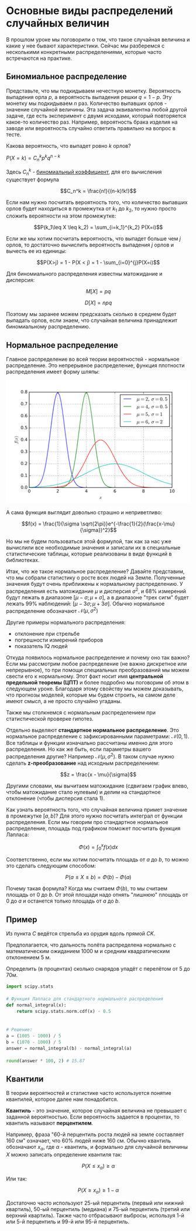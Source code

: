 # Основные виды распределений случайных величин

В прошлом уроке мы поговорили о том, что такое случайная величина и какие у нее бывают характеристики. Сейчас мы разберемся с несколькими конкретными распределениями, которые часто встречаются на практике.

## Биномиальное распределение

Представьте, что мы подкидываем нечестную монетку. Вероятность выпадения орла $p$, а вероятность выпадения решки $q=1 - p$. Эту монетку мы подкидываем $n$ раз. Количество выпавших орлов - значение случайной величины. Эта задача эквивалентна любой другой задаче, где есть эксперимент с двумя исходами, который повторяется какое-то количество раз. Например, вероятность брака изделия на заводе или вероятность случайно ответить правильно на вопрос в тесте.

Какова вероятность, что выпадет ровно $k$ орлов?

$P(X=k)=C_n^k p^k q^{n-k}$

Здесь $C_n^k$ - [биномиальный коэффициент](https://ru.wikipedia.org/wiki/%D0%91%D0%B8%D0%BD%D0%BE%D0%BC%D0%B8%D0%B0%D0%BB%D1%8C%D0%BD%D1%8B%D0%B9_%D0%BA%D0%BE%D1%8D%D1%84%D1%84%D0%B8%D1%86%D0%B8%D0%B5%D0%BD%D1%82), для его вычисления существует формула

$$C_n^k = \frac{n!}{(n-k)!k!}$$

Если нам нужно посчитать вероятность того, что количество выпавших орлов будет находиться в промежутка от $k_1$ до $k_2$, то нужно просто сложить вероятности на этом промежутке:

$$P(k_1\leq X \leq k_2) = \sum_{i=k_1}^{k_2} P(X=i)$$

Если же мы хотим посчитать вероятность, что выпадет больше чем $j$ орлов, то достаточно вычислить вероятность выпадения $j$ орлов и вычесть ее из единицы:

$$P(X>j) = 1 - P(X < j) = 1 - \sum_{i=0}^{j}P(X=i)$$

Для биномиального распределения известны матожидание и дисперсия:

$$M[X] = pq$$

$$D[X] = npq$$

Поэтому мы заранее можем предсказать сколько в среднем будет выпадать орлов, если знаем, что случайная величина принадлежит биномиальному распределению.

## Нормальное распределение

Главное распределение во всей теории вероятностей - нормальное распределение. Это непрерывное распределение, функция плотности распределения имеет форму шляпы:

![norm_distribution](../images/norm_distribution.png)

А сама функция выглядит довольно страшно и неприветливо:

$$f(x) = \frac{1}{\sigma \sqrt{2\pi}}e^{-\frac{1}{2}(\frac{x-\mu}{\sigma})^2}$$

Но мы не будем пользоваться этой формулой, так как за нас уже вычислили все необходимые значения и записали их в специальные статистические таблицы, которые реализованы в виде функций в библиотеках.

Итак, что же такое нормальное распределение? Давайте представим, что мы собрали статистику о росте всех людей на Земле. Полученные значения будут очень приближены к нормальному распределению. У распределения есть матожидание $\mu$ и дисперсия $\sigma^2$, и 68% измерений будут лежать в диапазоне $[\mu - \sigma;\mu+ \sigma]$, а в диапазоне "трех сигм" будет лежать 99% наблюдений: $[\mu - 3\sigma; \mu + 3\sigma]$. Обычно нормальное распределение обозначают $\mathcal{N}(\mu, \sigma^2)$

Другие примеры нормального распределения:

- отклонение при стрельбе
- погрешности измерений приборов
- показатель IQ людей

Откуда появилось нормальное распределение и почему оно так важно? Если мы рассмотрим любое распределение (не важно дискретное или непрерывное), то при помощи специальных преобразований мы можем свести его к нормальному. Этот факт носит имя **центральной предельной теоремы (ЦПТ)** и более подробно мы поговорим об этом в следующем уроке. Благодаря этому свойству мы можем доказывать, что прогнозы моделей, которые мы будем строить, на самом деле имеют смысл, а не просто случайно угаданы.

Также мы столкнемся с нормальным распределением при статистической проверке гипотез.

Отдельно выделяют **стандартное нормальное распределение**. Это нормальное распределение с зафиксированными параметрами: $\mathcal{N}(0, 1)$. Все таблицы и функции изначально рассчитаны именно для этого распределения. Но как же быть, если параметры вашего распределения другие? Например $\mathcal{N}(\mu, \sigma^2)$. В таком случае нужно сделать **z-преобразование** над исходным распределением:

$$z = \frac{x - \mu}{\sigma}$$

Другими словами, мы вычитаем матожидание (сдвигаем график влево, чтобы матожидание стало нулевым) и делим на стандартное отклонение (чтобы дисперсия стала 1).

Как узнать вероятность того, что случайная величина примет значение в промежутке $[a, b]$? Для этого нужно посчитать интеграл от функции распределения. Если мы говорим про стандартное нормальное распределение, площадь под графиком поможет посчитать функция Лапласа:

$$\Phi(x) = \int_0^x f(x)dx$$

Соответственно, если мы хотим посчитать площадь от $a$ до $b$, то можно это сделать следующим способом:

$$P(a \leq X \leq b) = \Phi(b) - \Phi(a)$$

Почему такая формула? Когда мы считаем $\Phi(b)$, то мы считаем площадь от 0 до $b$. От этой площади надо отнять "лишнюю" площадь от 0 до $a$ и останется только площадь от $a$ до $b$.

## Пример

Из пункта $C$ ведётся стрельба из орудия вдоль прямой $CK$.

Предполагается, что дальность полёта распределена нормально с математическим ожиданием 1000 м и средним квадратическим отклонением 5 м.

Определить (в процентах) сколько снарядов упадёт с перелётом от 5 до 70м.

```python
import scipy.stats

# Функция Лапласа для стандартного нормального распределения
def normal_integral(x):
    return scipy.stats.norm.cdf(x) - 0.5


# Решение:
a = (1005 - 1000) / 5
b = (1070 - 1000) / 5
answer = normal_integral(b) - normal_integral(a)

round(answer * 100, 2) # 15.87
```

## Квантили

В теории вероятностей и статистике часто используется понятие квантилей, которое далее нам понадобится.

**Квантиль** - это значение, которое случайная величина не превышает с заданной вероятностью. Если вероятность задается в процентах, то квантиль называют **перцентилем**.

Например, фраза "60-й перцентиль роста людей на земле составляет 160 см" означает, что 60% людей ниже 160 см. Обычно квантиль обозначают $x_{\alpha}$, где $\alpha$ - квантиль, и формально для случайной величины $X$ можно записать определение квантиля так:

$$P(X\leq x_{\alpha}) \geq \alpha$$

Или так:

$$P(X \geq x_{\alpha}) \geq 1 - \alpha$$

Достаточно часто используют 25-ый перцентиль (первый или нижний квартиль), 50-ый перцентиль (медиана) и 75-ый перцентиль (третий или верхний квартиль). Также часто отбрасывают выбросы, используя 1-й или 5-й перцентиль и 99-й или 95-й перцентиль.
